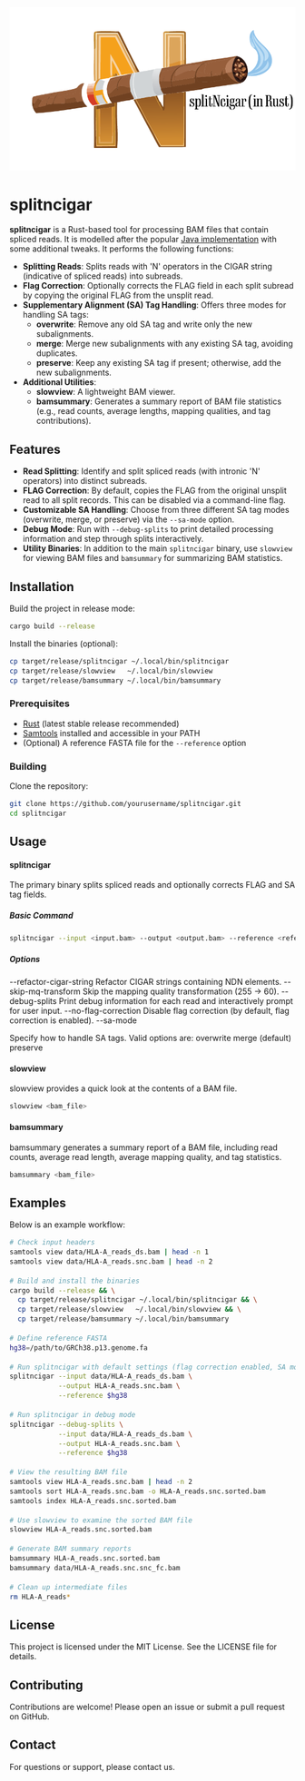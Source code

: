 ![splitncigar Logo](logo.png)

# splitncigar


**splitncigar** is a Rust-based tool for processing BAM files that contain spliced reads. It is modelled after the popular [Java implementation](https://gatk.broadinstitute.org/hc/en-us/articles/360036858811-SplitNCigarReads) with some additional tweaks.  It performs the following functions:

- **Splitting Reads**: Splits reads with 'N' operators in the CIGAR string (indicative of spliced reads) into subreads.
- **Flag Correction**: Optionally corrects the FLAG field in each split subread by copying the original FLAG from the unsplit read.
- **Supplementary Alignment (SA) Tag Handling**: Offers three modes for handling SA tags:
  - **overwrite**: Remove any old SA tag and write only the new subalignments.
  - **merge**: Merge new subalignments with any existing SA tag, avoiding duplicates.
  - **preserve**: Keep any existing SA tag if present; otherwise, add the new subalignments.
- **Additional Utilities**:
  - **slowview**: A lightweight BAM viewer.
  - **bamsummary**: Generates a summary report of BAM file statistics (e.g., read counts, average lengths, mapping qualities, and tag contributions).

## Features

- **Read Splitting**: Identify and split spliced reads (with intronic 'N' operators) into distinct subreads.
- **FLAG Correction**: By default, copies the FLAG from the original unsplit read to all split records. This can be disabled via a command-line flag.
- **Customizable SA Handling**: Choose from three different SA tag modes (overwrite, merge, or preserve) via the `--sa-mode` option.
- **Debug Mode**: Run with `--debug-splits` to print detailed processing information and step through splits interactively.
- **Utility Binaries**: In addition to the main `splitncigar` binary, use `slowview` for viewing BAM files and `bamsummary` for summarizing BAM statistics.

## Installation

Build the project in release mode:
```sh
cargo build --release
```

Install the binaries (optional):
```sh
cp target/release/splitncigar ~/.local/bin/splitncigar
cp target/release/slowview   ~/.local/bin/slowview
cp target/release/bamsummary ~/.local/bin/bamsummary
```

### Prerequisites

- [Rust](https://www.rust-lang.org/) (latest stable release recommended)
- [Samtools](http://www.htslib.org/) installed and accessible in your PATH
- (Optional) A reference FASTA file for the `--reference` option

### Building

Clone the repository:

```sh
git clone https://github.com/yourusername/splitncigar.git
cd splitncigar
```

## Usage

#### splitncigar
The primary binary splits spliced reads and optionally corrects FLAG and SA tag fields.

##### Basic Command
```sh
splitncigar --input <input.bam> --output <output.bam> --reference <reference.fa>
```

##### Options
--refactor-cigar-string
Refactor CIGAR strings containing NDN elements.
--skip-mq-transform
Skip the mapping quality transformation (255 → 60).
--debug-splits
Print debug information for each read and interactively prompt for user input.
--no-flag-correction
Disable flag correction (by default, flag correction is enabled).
--sa-mode <mode>

Specify how to handle SA tags. Valid options are:
overwrite
merge (default)
preserve


#### slowview

slowview provides a quick look at the contents of a BAM file.
```sh
slowview <bam_file>
```

#### bamsummary
bamsummary generates a summary report of a BAM file, including read counts, average read length, average mapping quality, and tag statistics.

```sh
bamsummary <bam_file>
```


## Examples

Below is an example workflow:
```sh
# Check input headers
samtools view data/HLA-A_reads_ds.bam | head -n 1
samtools view data/HLA-A_reads.snc.bam | head -n 2

# Build and install the binaries
cargo build --release && \
  cp target/release/splitncigar ~/.local/bin/splitncigar && \
  cp target/release/slowview   ~/.local/bin/slowview && \
  cp target/release/bamsummary ~/.local/bin/bamsummary

# Define reference FASTA
hg38=/path/to/GRCh38.p13.genome.fa

# Run splitncigar with default settings (flag correction enabled, SA mode merge)
splitncigar --input data/HLA-A_reads_ds.bam \
            --output HLA-A_reads.snc.bam \
            --reference $hg38

# Run splitncigar in debug mode
splitncigar --debug-splits \
            --input data/HLA-A_reads_ds.bam \
            --output HLA-A_reads.snc.bam \
            --reference $hg38

# View the resulting BAM file
samtools view HLA-A_reads.snc.bam | head -n 2
samtools sort HLA-A_reads.snc.bam -o HLA-A_reads.snc.sorted.bam
samtools index HLA-A_reads.snc.sorted.bam

# Use slowview to examine the sorted BAM file
slowview HLA-A_reads.snc.sorted.bam

# Generate BAM summary reports
bamsummary HLA-A_reads.snc.sorted.bam
bamsummary data/HLA-A_reads.snc.snc_fc.bam

# Clean up intermediate files
rm HLA-A_reads*
```

## License

This project is licensed under the MIT License. See the LICENSE file for details.

## Contributing

Contributions are welcome! Please open an issue or submit a pull request on GitHub.

## Contact

For questions or support, please contact us.
